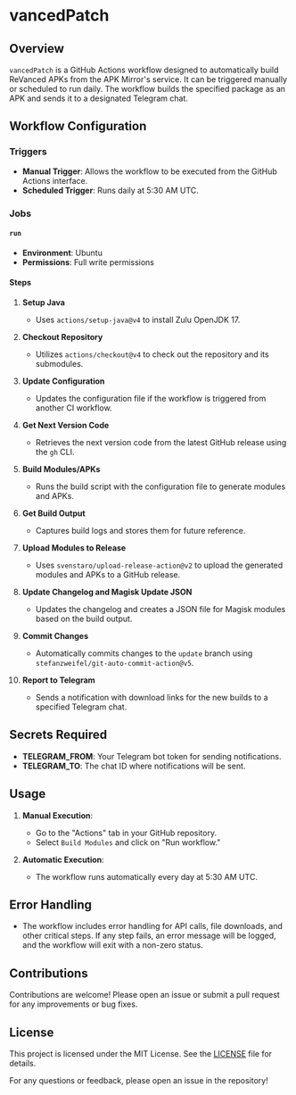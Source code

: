 # vancedPatch

## Overview

`vancedPatch` is a GitHub Actions workflow designed to automatically build ReVanced APKs from the APK Mirror's service. It can be triggered manually or scheduled to run daily. The workflow builds the specified package as an APK and sends it to a designated Telegram chat.

## Workflow Configuration

### Triggers

- **Manual Trigger**: Allows the workflow to be executed from the GitHub Actions interface.
- **Scheduled Trigger**: Runs daily at 5:30 AM UTC.

### Jobs

#### `run`

- **Environment**: Ubuntu
- **Permissions**: Full write permissions

#### Steps

1. **Setup Java**
   - Uses `actions/setup-java@v4` to install Zulu OpenJDK 17.

2. **Checkout Repository**
   - Utilizes `actions/checkout@v4` to check out the repository and its submodules.

3. **Update Configuration**
   - Updates the configuration file if the workflow is triggered from another CI workflow.

4. **Get Next Version Code**
   - Retrieves the next version code from the latest GitHub release using the `gh` CLI.

5. **Build Modules/APKs**
   - Runs the build script with the configuration file to generate modules and APKs.

6. **Get Build Output**
   - Captures build logs and stores them for future reference.

7. **Upload Modules to Release**
   - Uses `svenstaro/upload-release-action@v2` to upload the generated modules and APKs to a GitHub release.

8. **Update Changelog and Magisk Update JSON**
   - Updates the changelog and creates a JSON file for Magisk modules based on the build output.

9. **Commit Changes**
   - Automatically commits changes to the `update` branch using `stefanzweifel/git-auto-commit-action@v5`.

10. **Report to Telegram**
    - Sends a notification with download links for the new builds to a specified Telegram chat.

## Secrets Required

- **TELEGRAM_FROM**: Your Telegram bot token for sending notifications.
- **TELEGRAM_TO**: The chat ID where notifications will be sent.

## Usage

1. **Manual Execution**:
   - Go to the "Actions" tab in your GitHub repository.
   - Select `Build Modules` and click on "Run workflow."

2. **Automatic Execution**:
   - The workflow runs automatically every day at 5:30 AM UTC.

## Error Handling

- The workflow includes error handling for API calls, file downloads, and other critical steps. If any step fails, an error message will be logged, and the workflow will exit with a non-zero status.

## Contributions

Contributions are welcome! Please open an issue or submit a pull request for any improvements or bug fixes.

## License

This project is licensed under the MIT License. See the [LICENSE](LICENSE) file for details.

For any questions or feedback, please open an issue in the repository!
